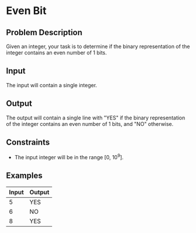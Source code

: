 # Even Bit

## Problem Description
Given an integer, your task is to determine if the binary representation of the integer contains an even number of 1 bits.

## Input
The input will contain a single integer.

## Output
The output will contain a single line with "YES" if the binary representation of the integer contains an even number of 1 bits, and "NO" otherwise.

## Constraints
- The input integer will be in the range [0, $10^9$].

## Examples
| Input | Output |
|-------|--------|
| 5     | YES    |
| 6     | NO     |
| 8     | YES    |